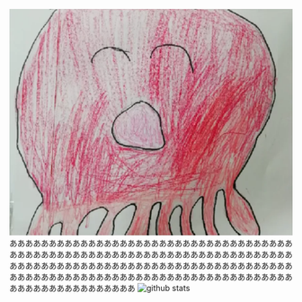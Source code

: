![たこやん](https://raw.githubusercontent.com/ukitomo/ukitomo/main/takoyann.webp)  
ああああああああああああああああああああああああああああああああああああああああああああああああああああああああああああああああああああああああああああああああああああああああああああああああああああああああああああああああああああああああああああああああああああああああああああああああああああああああああああああああ
  <img alt="github stats" height="170px" src="https://github-readme-stats.vercel.app/api?username=ukitomo&show_icons=ture" />